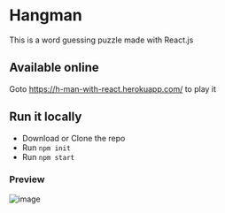 # Hangman
 This is a word guessing puzzle made with React.js
## Available online
 Goto https://h-man-with-react.herokuapp.com/ to play it

## Run it locally
 * Download or Clone the repo
 * Run `npm init`
 * Run `npm start`
 
### Preview
![image](https://user-images.githubusercontent.com/48765068/156938295-0a706823-e37a-41e3-a3e0-00bf8ea2c69d.png)

